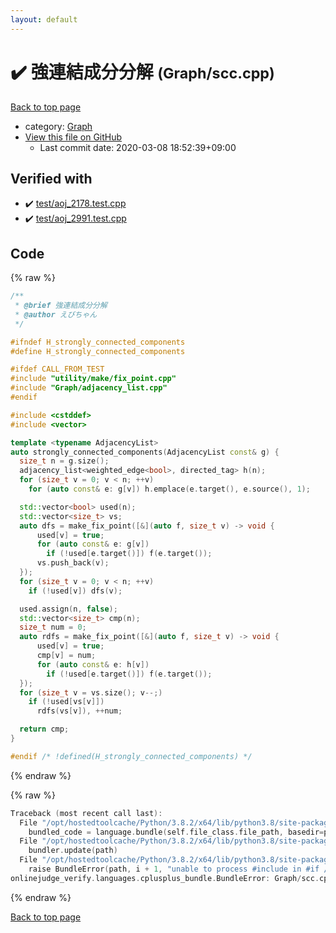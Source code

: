 ```yaml
---
layout: default
---
```


<!-- mathjax config similar to math.stackexchange -->
<script type="text/javascript" async
  src="https://cdnjs.cloudflare.com/ajax/libs/mathjax/2.7.5/MathJax.js?config=TeX-MML-AM_CHTML">
</script>
<script type="text/x-mathjax-config">
  MathJax.Hub.Config({
    TeX: { equationNumbers: { autoNumber: "AMS" }},
    tex2jax: {
      inlineMath: [ ['$','$'] ],
      processEscapes: true
    },
    "HTML-CSS": { matchFontHeight: false },
    displayAlign: "left",
    displayIndent: "2em"
  });
</script>

<script type="text/javascript" src="https://cdnjs.cloudflare.com/ajax/libs/jquery/3.4.1/jquery.min.js"></script>
<script src="https://cdn.jsdelivr.net/npm/jquery-balloon-js@1.1.2/jquery.balloon.min.js" integrity="sha256-ZEYs9VrgAeNuPvs15E39OsyOJaIkXEEt10fzxJ20+2I=" crossorigin="anonymous"></script>
<script type="text/javascript" src="../../assets/js/copy-button.js"></script>
<link rel="stylesheet" href="../../assets/css/copy-button.css" />


# :heavy_check_mark: 強連結成分分解 <small>(Graph/scc.cpp)</small>

<a href="../../index.html">Back to top page</a>

* category: <a href="../../index.html#4cdbd2bafa8193091ba09509cedf94fd">Graph</a>
* <a href="{{ site.github.repository_url }}/blob/master/Graph/scc.cpp">View this file on GitHub</a>
    - Last commit date: 2020-03-08 18:52:39+09:00




## Verified with

* :heavy_check_mark: <a href="../../verify/test/aoj_2178.test.cpp.html">test/aoj_2178.test.cpp</a>
* :heavy_check_mark: <a href="../../verify/test/aoj_2991.test.cpp.html">test/aoj_2991.test.cpp</a>


## Code

<a id="unbundled"></a>
{% raw %}
```cpp
/**
 * @brief 強連結成分分解
 * @author えびちゃん
 */

#ifndef H_strongly_connected_components
#define H_strongly_connected_components

#ifdef CALL_FROM_TEST
#include "utility/make/fix_point.cpp"
#include "Graph/adjacency_list.cpp"
#endif

#include <cstddef>
#include <vector>

template <typename AdjacencyList>
auto strongly_connected_components(AdjacencyList const& g) {
  size_t n = g.size();
  adjacency_list<weighted_edge<bool>, directed_tag> h(n);
  for (size_t v = 0; v < n; ++v)
    for (auto const& e: g[v]) h.emplace(e.target(), e.source(), 1);

  std::vector<bool> used(n);
  std::vector<size_t> vs;
  auto dfs = make_fix_point([&](auto f, size_t v) -> void {
      used[v] = true;
      for (auto const& e: g[v])
        if (!used[e.target()]) f(e.target());
      vs.push_back(v);
  });
  for (size_t v = 0; v < n; ++v)
    if (!used[v]) dfs(v);

  used.assign(n, false);
  std::vector<size_t> cmp(n);
  size_t num = 0;
  auto rdfs = make_fix_point([&](auto f, size_t v) -> void {
      used[v] = true;
      cmp[v] = num;
      for (auto const& e: h[v])
        if (!used[e.target()]) f(e.target());
  });
  for (size_t v = vs.size(); v--;)
    if (!used[vs[v]])
      rdfs(vs[v]), ++num;

  return cmp;
}

#endif /* !defined(H_strongly_connected_components) */

```
{% endraw %}

<a id="bundled"></a>
{% raw %}
```cpp
Traceback (most recent call last):
  File "/opt/hostedtoolcache/Python/3.8.2/x64/lib/python3.8/site-packages/onlinejudge_verify/docs.py", line 340, in write_contents
    bundled_code = language.bundle(self.file_class.file_path, basedir=pathlib.Path.cwd())
  File "/opt/hostedtoolcache/Python/3.8.2/x64/lib/python3.8/site-packages/onlinejudge_verify/languages/cplusplus.py", line 170, in bundle
    bundler.update(path)
  File "/opt/hostedtoolcache/Python/3.8.2/x64/lib/python3.8/site-packages/onlinejudge_verify/languages/cplusplus_bundle.py", line 281, in update
    raise BundleError(path, i + 1, "unable to process #include in #if / #ifdef / #ifndef other than include guards")
onlinejudge_verify.languages.cplusplus_bundle.BundleError: Graph/scc.cpp: line 10: unable to process #include in #if / #ifdef / #ifndef other than include guards

```
{% endraw %}

<a href="../../index.html">Back to top page</a>

